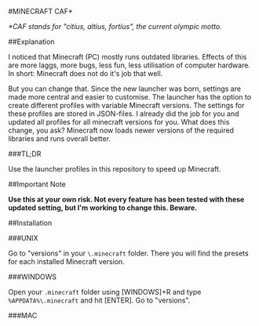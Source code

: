#MINECRAFT CAF\*

*\*CAF stands for "citius, altius, fortius", the current olympic motto.*

##Explanation

I noticed that Minecraft (PC) mostly runs outdated libraries. Effects of this are more laggs, more bugs, less fun, less utilisation of computer hardware. In short: Minecraft does not do it's job that well.

But you can change that. Since the new launcher was born, settings are made more central and easier to customise. The launcher has the option to create different profiles with variable Minecraft versions. The settings for these profiles are stored in JSON-files. I already did the job for you and updated all profiles for all minecraft versions for you. What does this change, you ask? Minecraft now loads newer versions of the required libraries and runs overall better.

###TL;DR

Use the launcher profiles in this repository to speed up Minecraft.

##Important Note

**Use this at your own risk. Not every feature has been tested with these updated setting, but I'm working to change this. Beware.**

##Installation

###UNIX

Go to "versions" in your `\.minecraft` folder. There you will find the presets for each installed Minecraft version.

###WINDOWS

Open your `.minecraft` folder using \[WINDOWS\]+R and type `%APPDATA%\.minecraft` and hit \[ENTER\]. Go to "versions".

###MAC

